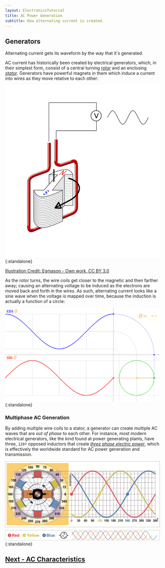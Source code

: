 ```yaml
---
layout: ElectronicsTutorial
title: AC Power Generation
subtitle: How alternating current is created.
---
```


## Generators

Alternating current gets its waveform by the way that it's generated.

AC current has historically been created by electrical generators, which, in their simplest form, consist of a central turning [_rotor_](https://en.wikipedia.org/wiki/Rotor_(electric)) and an enclosing [_stator_](https://en.wikipedia.org/wiki/Stator). Generators have powerful magnets in them which induce a current into wires as they move relative to each other:

![Illustration of a generator: a magnet spinning within a wire coil that induces an alternating current.](../Support_Files/Alternator.svg){:standalone}

[Illustration Credit: Egmason - Own work, CC BY 3.0](https://commons.wikimedia.org/w/index.php?curid=10250453)

As the rotor turns, the wire coils get closer to the magnetic and then farther away; causing an alternating voltage to be induced as the electrons are moved back and forth in the wires. As such, alternating current looks like a sine wave when the voltage is mapped over time, because the induction is actually a function of a circle:

![Animation showing the relation of the voltage to the functions of a circle, showing up-down oscillations of cosine and sine of a spot moving along the circumference of the circle.](../Support_Files/Circle_cos_sin.gif){:standalone}

### Multiphase AC Generation

By adding multiple wire coils to a stator, a generator can create multiple AC waves that are _out of phase_ to each other. For instance, most modern electrical generators, like the kind found at power generating plants, have three, `120º` opposed inductors that create [_three phase electric power_](https://en.wikipedia.org/wiki/Three-phase_electric_power), which is effectively the worldwide standard for AC power generation and transmission.

![Illustration showing multiphase AC generation where sets of wires around a rotating magnet generate AC current at different phases to each other based on their angle difference between the sets.](../Support_Files/Three_Phase_Generator.svg){:standalone}

## [Next - AC Characteristics](../AC_Characteristics)

